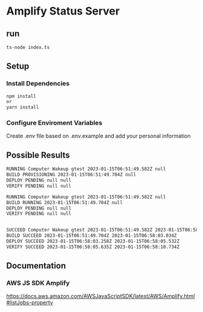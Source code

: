 # Amplify Status Server

## run
```sh
ts-node index.ts
```

## Setup

### Install Dependencies
```sh
npm install
or
yarn install
```

### Configure Enviroment Variables
Create .env file based on .env.example and add your personal information


## Possible Results
```sh
RUNNING Computer Wakeup gtest 2023-01-15T06:51:49.582Z null
BUILD PROVISIONING 2023-01-15T06:51:49.704Z null
DEPLOY PENDING null null
VERIFY PENDING null null

RUNNING Computer Wakeup gtest 2023-01-15T06:51:49.582Z null
BUILD RUNNING 2023-01-15T06:51:49.704Z null
DEPLOY PENDING null null
VERIFY PENDING null null


SUCCEED Computer Wakeup gtest 2023-01-15T06:51:49.582Z 2023-01-15T06:58:10.842Z
BUILD SUCCEED 2023-01-15T06:51:49.704Z 2023-01-15T06:58:03.034Z
DEPLOY SUCCEED 2023-01-15T06:58:03.258Z 2023-01-15T06:58:05.532Z
VERIFY SUCCEED 2023-01-15T06:58:05.635Z 2023-01-15T06:58:10.734Z
```

## Documentation
### AWS JS SDK Amplify
https://docs.aws.amazon.com/AWSJavaScriptSDK/latest/AWS/Amplify.html#listJobs-property